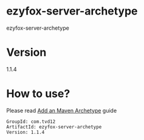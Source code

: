 # ezyfox-server-archetype

ezyfox-server-archetype

# Version

1.1.4

# How to use?

Please read [Add an Maven Archetype](https://youngmonkeys.org/add-maven-archetype/) guide

```
GroupId: com.tvd12
ArtifactId: ezyfox-server-archetype
Version: 1.1.4
```